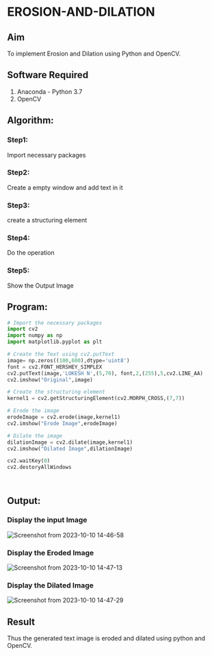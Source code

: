 # EROSION-AND-DILATION

## Aim
To implement Erosion and Dilation using Python and OpenCV.
## Software Required
1. Anaconda - Python 3.7
2. OpenCV
## Algorithm:
### Step1:
Import necessary packages
<br>


### Step2:
Create a empty window and add text in it
<br>

### Step3:
create a structuring element
<br>

### Step4:
Do the operation
<br>

### Step5:
Show the Output Image
<br>

 
## Program:

``` Python
# Import the necessary packages
import cv2
import numpy as np
import matplotlib.pyplot as plt

# Create the Text using cv2.putText
image= np.zeros((100,600),dtype='uint8')
font = cv2.FONT_HERSHEY_SIMPLEX
cv2.putText(image,'LOKESH N',(5,70), font,2,(255),5,cv2.LINE_AA)
cv2.imshow("Original",image)

# Create the structuring element
kernel1 = cv2.getStructuringElement(cv2.MORPH_CROSS,(7,7))

# Erode the image
erodeImage = cv2.erode(image,kernel1)
cv2.imshow("Erode Image",erodeImage)

# Dilate the image
dilationImage = cv2.dilate(image,kernel1)
cv2.imshow("Dilated Image",dilationImage)

cv2.waitKey(0)
cv2.destoryAllWindows




```
## Output:

### Display the input Image
![Screenshot from 2023-10-10 14-46-58](https://github.com/lokeshnarayanan/EROSION-AND-DILATION/assets/119393019/d9df64d4-20dc-4846-9545-644c06536502)


### Display the Eroded Image

![Screenshot from 2023-10-10 14-47-13](https://github.com/lokeshnarayanan/EROSION-AND-DILATION/assets/119393019/492c6ad3-5731-4ad6-a08b-1e53a69846b9)

### Display the Dilated Image

![Screenshot from 2023-10-10 14-47-29](https://github.com/lokeshnarayanan/EROSION-AND-DILATION/assets/119393019/1e1c72a9-e005-440c-96a9-2bb1f8913783)

## Result
Thus the generated text image is eroded and dilated using python and OpenCV.
